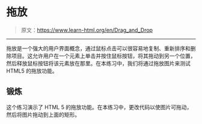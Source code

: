 # 拖放

> 原文：<https://www.learn-html.org/en/Drag_and_Drop>

* * *

拖放是一个强大的用户界面概念，通过鼠标点击可以很容易地复制、重新排序和删除项目。这允许用户在一个元素上单击并按住鼠标按钮，将其拖动到另一个位置，然后释放鼠标按钮将该元素放在那里。在本练习中，我们将通过拖放图片来测试 HTML5 的拖放功能。

## 锻炼

这个练习演示了 HTML 5 的拖放功能。在本练习中，更改代码以使图片可拖动，然后将图片拖动到上面的矩形。